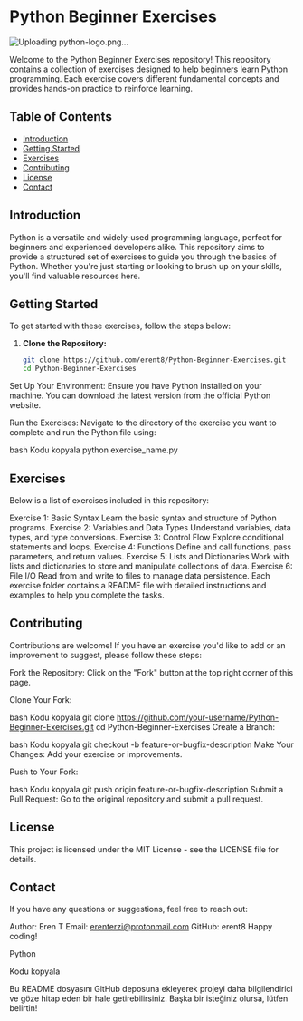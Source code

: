 # Python Beginner Exercises
![Uploading python-logo.png…]()

Welcome to the Python Beginner Exercises repository! This repository contains a collection of exercises designed to help beginners learn Python programming. Each exercise covers different fundamental concepts and provides hands-on practice to reinforce learning.

## Table of Contents

- [Introduction](#introduction)
- [Getting Started](#getting-started)
- [Exercises](#exercises)
- [Contributing](#contributing)
- [License](#license)
- [Contact](#contact)

## Introduction

Python is a versatile and widely-used programming language, perfect for beginners and experienced developers alike. This repository aims to provide a structured set of exercises to guide you through the basics of Python. Whether you're just starting or looking to brush up on your skills, you'll find valuable resources here.

## Getting Started

To get started with these exercises, follow the steps below:

1. **Clone the Repository:**
   ```bash
   git clone https://github.com/erent8/Python-Beginner-Exercises.git
   cd Python-Beginner-Exercises
Set Up Your Environment:
Ensure you have Python installed on your machine. You can download the latest version from the official Python website.

Run the Exercises:
Navigate to the directory of the exercise you want to complete and run the Python file using:

bash
Kodu kopyala
python exercise_name.py
## Exercises
Below is a list of exercises included in this repository:

Exercise 1: Basic Syntax
Learn the basic syntax and structure of Python programs.
Exercise 2: Variables and Data Types
Understand variables, data types, and type conversions.
Exercise 3: Control Flow
Explore conditional statements and loops.
Exercise 4: Functions
Define and call functions, pass parameters, and return values.
Exercise 5: Lists and Dictionaries
Work with lists and dictionaries to store and manipulate collections of data.
Exercise 6: File I/O
Read from and write to files to manage data persistence.
Each exercise folder contains a README file with detailed instructions and examples to help you complete the tasks.

## Contributing
Contributions are welcome! If you have an exercise you'd like to add or an improvement to suggest, please follow these steps:

Fork the Repository:
Click on the "Fork" button at the top right corner of this page.

Clone Your Fork:

bash
Kodu kopyala
git clone https://github.com/your-username/Python-Beginner-Exercises.git
cd Python-Beginner-Exercises
Create a Branch:

bash
Kodu kopyala
git checkout -b feature-or-bugfix-description
Make Your Changes:
Add your exercise or improvements.

Push to Your Fork:

bash
Kodu kopyala
git push origin feature-or-bugfix-description
Submit a Pull Request:
Go to the original repository and submit a pull request.

## License
This project is licensed under the MIT License - see the LICENSE file for details.

## Contact
If you have any questions or suggestions, feel free to reach out:

Author: Eren T
Email: erenterzi@protonmail.com
GitHub: erent8
Happy coding!

Python

Kodu kopyala

Bu README dosyasını GitHub deposuna ekleyerek projeyi daha bilgilendirici ve göze hitap eden bir hale getirebilirsiniz. Başka bir isteğiniz olursa, lütfen belirtin!
